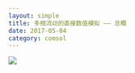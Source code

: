 ```yaml
---
layout: simple
title: 多相流动的直接数值模拟 —— 总概  
date: 2017-05-04
category: comsol
---
```


![][image-1]

[image-1]:	http://wx4.sinaimg.cn/mw690/8db2c8cbgy1ffr8ws0jolj22ah2kthdu.jpg